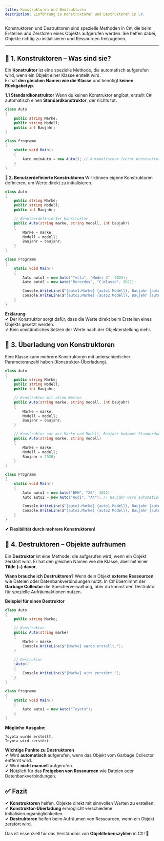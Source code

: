 ```yaml
---
title: Konstruktoren und Destruktoren
description: Einführung in Konstruktoren und Destruktoren in C#.
---
```


Konstruktoren und Destruktoren sind spezielle Methoden in C#, die beim Erstellen und Zerstören eines Objekts aufgerufen werden. Sie helfen dabei, Objekte richtig zu initialisieren und Ressourcen freizugeben.

---

## 🔹 1. Konstruktoren – Was sind sie?
Ein **Konstruktor** ist eine spezielle Methode, die automatisch aufgerufen wird, wenn ein Objekt einer Klasse erstellt wird.  
Er hat **den gleichen Namen wie die Klasse** und benötigt **keinen Rückgabetyp**.

**1.1 Standardkonstruktor**
Wenn du keinen Konstruktor angibst, erstellt C# automatisch einen **Standardkonstruktor**, der nichts tut.

```csharp
class Auto
{
    public string Marke;
    public string Modell;
    public int Baujahr;
}

class Programm
{
    static void Main()
    {
        Auto meinAuto = new Auto(); // Automatischer leerer Konstruktor
    }
}
```

**🔹 2. Benutzerdefinierte Konstruktoren**
Wir können eigene Konstruktoren definieren, um Werte direkt zu initialisieren.

```csharp
class Auto
{
    public string Marke;
    public string Modell;
    public int Baujahr;

    // Benutzerdefinierter Konstruktor
    public Auto(string marke, string modell, int baujahr)
    {
        Marke = marke;
        Modell = modell;
        Baujahr = baujahr;
    }
}

class Programm
{
    static void Main()
    {
        Auto auto1 = new Auto("Tesla", "Model 3", 2023);
        Auto auto2 = new Auto("Mercedes", "C-Klasse", 2021);

        Console.WriteLine($"{auto1.Marke} {auto1.Modell}, Baujahr {auto1.Baujahr}");
        Console.WriteLine($"{auto2.Marke} {auto2.Modell}, Baujahr {auto2.Baujahr}");
    }
}
```

**Erklärung**   
✔ Der Konstruktor sorgt dafür, dass die Werte direkt beim Erstellen eines Objekts gesetzt werden.   
✔ Kein umständliches Setzen der Werte nach der Objekterstellung mehr.

## 🔹 3. Überladung von Konstruktoren
Eine Klasse kann mehrere Konstruktoren mit unterschiedlicher Parameteranzahl haben (Konstruktor-Überladung).

```csharp
class Auto
{
    public string Marke;
    public string Modell;
    public int Baujahr;

    // Konstruktor mit allen Werten
    public Auto(string marke, string modell, int baujahr)
    {
        Marke = marke;
        Modell = modell;
        Baujahr = baujahr;
    }

    // Konstruktor nur mit Marke und Modell, Baujahr bekommt Standardwert
    public Auto(string marke, string modell)
    {
        Marke = marke;
        Modell = modell;
        Baujahr = 2020;
    }
}

class Programm
{
    static void Main()
    {
        Auto auto1 = new Auto("BMW", "X5", 2022);
        Auto auto2 = new Auto("Audi", "A4"); // Baujahr wird automatisch 2020

        Console.WriteLine($"{auto1.Marke} {auto1.Modell}, Baujahr {auto1.Baujahr}");
        Console.WriteLine($"{auto2.Marke} {auto2.Modell}, Baujahr {auto2.Baujahr}");
    }
}
```

**✔ Flexibilität durch mehrere Konstruktoren!**

## 🔹 4. Destruktoren – Objekte aufräumen
Ein **Destruktor** ist eine Methode, die aufgerufen wird, wenn ein Objekt zerstört wird.
Er hat den gleichen Namen wie die Klasse, aber mit einer **Tilde (~) davor**.

**Wann brauche ich Destruktoren?**
Wenn dein Objekt **externe Ressourcen** wie Dateien oder Datenbankverbindungen nutzt.
In C# übernimmt der **Garbage Collector** die Speicherverwaltung, aber du kannst den Destruktor für spezielle Aufräumaktionen nutzen.

**Beispiel für einen Destruktor**

```csharp
class Auto
{
    public string Marke;

    // Konstruktor
    public Auto(string marke)
    {
        Marke = marke;
        Console.WriteLine($"{Marke} wurde erstellt.");
    }

    // Destruktor
    ~Auto()
    {
        Console.WriteLine($"{Marke} wird zerstört.");
    }
}

class Programm
{
    static void Main()
    {
        Auto auto1 = new Auto("Toyota");
    }
}
```

**Mögliche Ausgabe:**

```
Toyota wurde erstellt.
Toyota wird zerstört.
```

**Wichtige Punkte zu Destruktoren**  
✔ Wird **automatisch** aufgerufen, wenn das Objekt vom Garbage Collector entfernt wird.  
✔ Wird **nicht manuell** aufgerufen.  
✔ Nützlich für das **Freigeben von Ressourcen** wie Dateien oder Datenbankverbindungen.

## ✅ Fazit
✔ **Konstruktoren** helfen, Objekte direkt mit sinnvollen Werten zu erstellen.  
✔ **Konstruktor-Überladung** ermöglicht verschiedene Initialisierungsmöglichkeiten.  
✔ **Destruktoren** helfen beim Aufräumen von Ressourcen, wenn ein Objekt zerstört wird.

Das ist essenziell für das Verständnis von **Objektlebenszyklen** in C#! 🚀